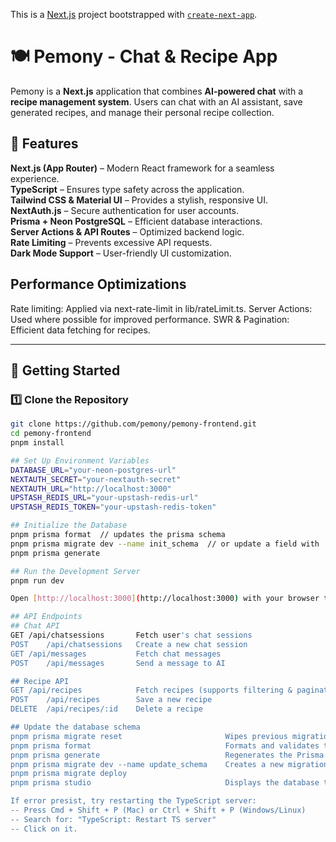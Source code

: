 This is a [Next.js](https://nextjs.org) project bootstrapped with [`create-next-app`](https://nextjs.org/docs/app/api-reference/cli/create-next-app).


# 🍽️ Pemony - Chat & Recipe App

Pemony is a **Next.js** application that combines **AI-powered chat** with a **recipe management system**. Users can chat with an AI assistant, save generated recipes, and manage their personal recipe collection.

## 🌟 Features

**Next.js (App Router)** – Modern React framework for a seamless experience.  
**TypeScript** – Ensures type safety across the application.  
**Tailwind CSS & Material UI** – Provides a stylish, responsive UI.  
**NextAuth.js** – Secure authentication for user accounts.  
**Prisma + Neon PostgreSQL** – Efficient database interactions.  
**Server Actions & API Routes** – Optimized backend logic.  
**Rate Limiting** – Prevents excessive API requests.  
**Dark Mode Support** – User-friendly UI customization.

## Performance Optimizations
Rate limiting: Applied via next-rate-limit in lib/rateLimit.ts.
Server Actions: Used where possible for improved performance.
SWR & Pagination: Efficient data fetching for recipes.

---

## 🚀 Getting Started

### **1️⃣ Clone the Repository**
```sh
git clone https://github.com/pemony/pemony-frontend.git
cd pemony-frontend
pnpm install

## Set Up Environment Variables
DATABASE_URL="your-neon-postgres-url"
NEXTAUTH_SECRET="your-nextauth-secret"
NEXTAUTH_URL="http://localhost:3000"
UPSTASH_REDIS_URL="your-upstash-redis-url"
UPSTASH_REDIS_TOKEN="your-upstash-redis-token"

## Initialize the Database
pnpm prisma format  // updates the prisma schema
pnpm prisma migrate dev --name init_schema  // or update a field with 'pnpm prisma migrate dev --name update_user_password' for example, and then Restart TypeScript Server (Press Cmd + Shift + P (Mac) or Ctrl + Shift + P (Windows/Linux)).
pnpm prisma generate

## Run the Development Server
pnpm run dev

Open [http://localhost:3000](http://localhost:3000) with your browser to see the result.

## API Endpoints
## Chat API
GET	/api/chatsessions       Fetch user's chat sessions
POST	/api/chatsessions   Create a new chat session
GET	/api/messages	        Fetch chat messages
POST	/api/messages	    Send a message to AI

## Recipe API
GET	/api/recipes	        Fetch recipes (supports filtering & pagination)
POST	/api/recipes	    Save a new recipe
DELETE	/api/recipes/:id    Delete a recipe

## Update the database schema
pnpm prisma migrate reset                       Wipes previous migration
pnpm prisma format                              Formats and validates the schema
pnpm prisma generate                            Regenerates the Prisma Client
pnpm prisma migrate dev --name update_schema    Creates a new migration with a new schema
pnpm prisma migrate deploy
pnpm prisma studio                              Displays the database to make sure the changes have been applied

If error presist, try restarting the TypeScript server:
-- Press Cmd + Shift + P (Mac) or Ctrl + Shift + P (Windows/Linux)
-- Search for: "TypeScript: Restart TS server"
-- Click on it.
